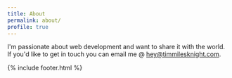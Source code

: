 ```yaml
---
title: About
permalink: about/
profile: true
---
```


I'm passionate about web development and want to share it with the world. If you'd like to get in touch you can email me @ hey@timmilesknight.com.

{% include footer.html %}